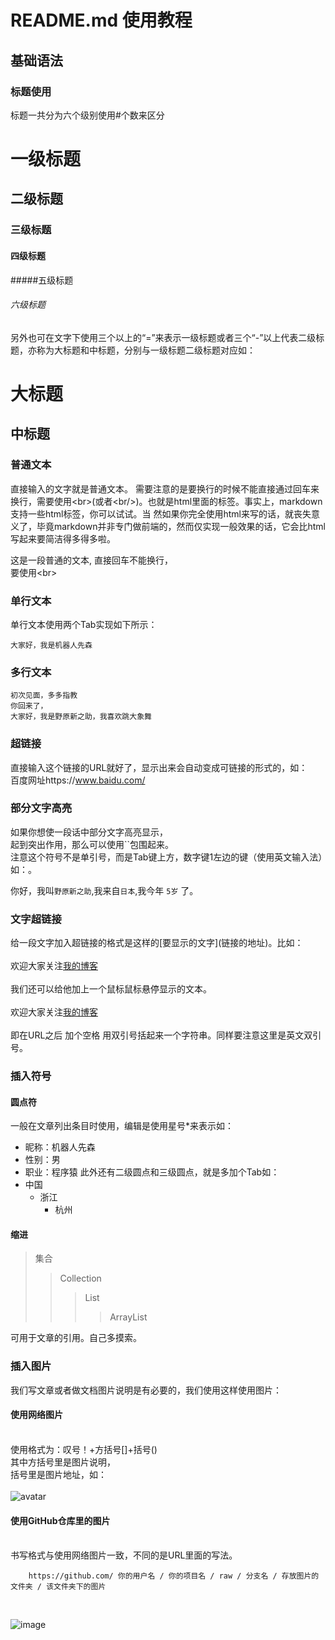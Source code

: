 # README.md 使用教程

## 基础语法
### 标题使用

标题一共分为六个级别使用#个数来区分

# 一级标题
## 二级标题
### 三级标题
#### 四级标题
#####五级标题
###### 六级标题

另外也可在文字下使用三个以上的“=”来表示一级标题或者三个“-”以上代表二级标题，亦称为大标题和中标题，分别与一级标题二级标题对应如：

大标题
====
中标题
----
### 普通文本

直接输入的文字就是普通文本。
需要注意的是要换行的时候不能直接通过回车来换行，需要使用\<br>(或者\<br/>)。也就是html里面的标签。事实上，markdown支持一些html标签，你可以试试。当     然如果你完全使用html来写的话，就丧失意义了，毕竟markdown并非专门做前端的，然而仅实现一般效果的话，它会比html写起来要简洁得多得多啦。<br/>

这是一段普通的文本,
直接回车不能换行，<br>要使用\<br>

### 单行文本
单行文本使用两个Tab实现如下所示：

    大家好，我是机器人先森
    
### 多行文本

    初次见面，多多指教
    你回来了，
    大家好，我是野原新之助，我喜欢跳大象舞
    
### 超链接 

直接输入这个链接的URL就好了，显示出来会自动变成可链接的形式的，如： <br>百度网址https://www.baidu.com/

### 部分文字高亮

如果你想使一段话中部分文字高亮显示，<br>起到突出作用，那么可以使用``包围起来。<br>注意这个符号不是单引号，而是Tab键上方，数字键1左边的键（使用英文输入法）如：。<br/>

你好，我叫`野原新之助`,我来自`日本`,我今年 `5岁` 了。
    
### 文字超链接 

给一段文字加入超链接的格式是这样的\[要显示的文字\]\(链接的地址\)。比如：<br/>
<br/>
欢迎大家关注[我的博客](https://github.com/MrRobotter)
<br/>
<br/>我们还可以给他加上一个鼠标鼠标悬停显示的文本。<br/>
<br/>欢迎大家关注[我的博客](https://github.com/MrRobotter "查看详情")<br/>
<br>即在URL之后 加个空格 用双引号括起来一个字符串。同样要注意这里是英文双引号。<br/>

### 插入符号
#### 圆点符
一般在文章列出条目时使用，编辑是使用星号*来表示如：
* 昵称：机器人先森
* 性别：男
* 职业：程序猿
此外还有二级圆点和三级圆点，就是多加个Tab如：
* 中国
    * 浙江
        * 杭州
#### 缩进
>集合
>>Collection
>>>List
>>>>ArrayList

可用于文章的引用。自己多摸索。

### 插入图片
我们写文章或者做文档图片说明是有必要的，我们使用这样使用图片：
#### 使用网络图片
<br>使用格式为：叹号！+方括号[]+括号()<br/>其中方括号里是图片说明，<br>括号里是图片地址，如：<br/>
<br>
![avatar](https://avatars2.githubusercontent.com/u/32949039?s=400&u=5652794a3c34a025d97c9ae57bf100975545ec3c&v=4 "我的头像")<br/>
#### 使用GitHub仓库里的图片
<br> 书写格式与使用网络图片一致，不同的是URL里面的写法。<br/>

        https://github.com/ 你的用户名 / 你的项目名 / raw / 分支名 / 存放图片的文件夹 / 该文件夹下的图片
<br>

![image](https://github.com/MrRobotter/test/raw/develop/images/picture_1.jpeg "无人机")
